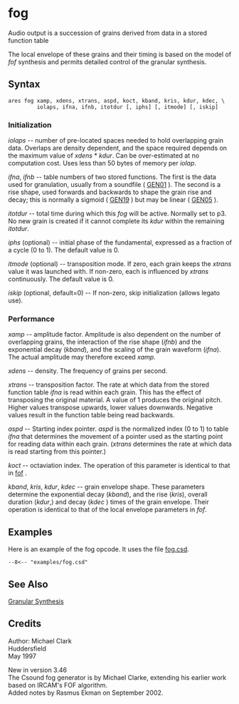 <!--
id:fog
category:Signal Generators:Granular Synthesis
-->
# fog
Audio output is a succession of grains derived from data in a stored function table

The local envelope of these grains and their timing is based on the model of _fof_ synthesis and permits detailed control of the granular synthesis.

## Syntax
```csound-orc
ares fog xamp, xdens, xtrans, aspd, koct, kband, kris, kdur, kdec, \
         iolaps, ifna, ifnb, itotdur [, iphs] [, itmode] [, iskip]
```

### Initialization
_iolaps_ -- number of pre-located spaces needed to hold overlapping grain data. Overlaps are density dependent, and the space required depends on the maximum value of _xdens_ * _kdur_. Can be over-estimated at no computation cost. Uses less than 50 bytes of memory per _iolap_.
  
_ifna_, _ifnb_ -- table numbers of two stored functions. The first is the data used for granulation, usually from a soundfile ( [GEN01](../../scoregens/gen01) ). The second is a rise shape, used forwards and backwards to shape the grain rise and decay; this is normally a sigmoid ( [GEN19](../../scoregens/gen19) ) but may be linear ( [GEN05](../../scoregens/gen05) ).
  
_itotdur_ -- total time during which this _fog_ will be active. Normally set to p3. No new grain is created if it cannot complete its _kdur_ within the remaining _itotdur_.
  
_iphs_ (optional) -- initial phase of the fundamental, expressed as a fraction of a cycle (0 to 1). The default value is 0.
  
_itmode_ (optional) -- transposition mode. If zero, each grain keeps the _xtrans_ value it was launched with. If non-zero, each is influenced by _xtrans_ continuously. The default value is 0.
  
_iskip_ (optional, default=0) -- If non-zero, skip initialization (allows legato use).

### Performance
_xamp_ -- amplitude factor. Amplitude is also dependent on the number of overlapping grains, the interaction of the rise shape (_ifnb_) and the exponential decay (_kband_), and the scaling of the grain waveform (_ifna_). The actual amplitude may therefore exceed _xamp_.
  
_xdens_ -- density. The frequency of grains per second.
  
_xtrans_ -- transposition factor. The rate at which data from the stored function table _ifna_ is read within each grain. This has the effect of transposing the original material. A value of 1 produces the original pitch. Higher values transpose upwards, lower values downwards. Negative values result in the function table being read backwards.
  
_aspd_ -- Starting index pointer. _aspd_ is the normalized index (0 to 1) to table _ifna_ that determines the movement of a pointer used as the starting point for reading data within each grain. (_xtrans_ determines the rate at which data is read starting from this pointer.)
  
_koct_ -- octaviation index. The operation of this parameter is identical to that in  [fof](../../opcodes/fof) .
  
_kband_, _kris_, _kdur_, _kdec_ -- grain envelope shape. These parameters determine the exponential decay (_kband_), and the rise (_kris_), overall duration (_kdur_,) and decay (_kdec_ ) times of the grain envelope. Their operation is identical to that of the local envelope parameters in _fof_.

## Examples
Here is an example of the fog opcode. It uses the file [fog.csd](../../examples/fog.csd).
``` csound-orc title="Example of the fog opcode." linenums="1"
--8<-- "examples/fog.csd"
```

## See Also
[Granular Synthesis](../../siggen/granular)

## Credits
Author: Michael Clark  
Huddersfield  
May 1997
  
New in version 3.46  
The Csound fog generator is by Michael Clarke, extending his earlier work based on IRCAM's FOF algorithm.  
Added notes by Rasmus Ekman on September 2002.
